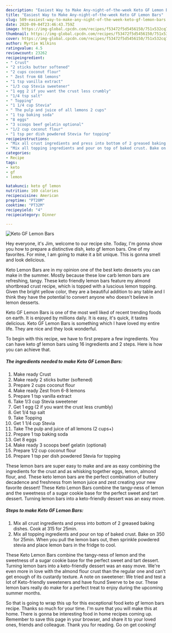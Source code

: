 ```yaml
---
description: "Easiest Way to Make Any-night-of-the-week Keto GF Lemon Bars"
title: "Easiest Way to Make Any-night-of-the-week Keto GF Lemon Bars"
slug: 509-easiest-way-to-make-any-night-of-the-week-keto-gf-lemon-bars
date: 2020-09-04T23:46:43.759Z
image: https://img-global.cpcdn.com/recipes/f53472f5d5456150/751x532cq70/keto-gf-lemon-bars-recipe-main-photo.jpg
thumbnail: https://img-global.cpcdn.com/recipes/f53472f5d5456150/751x532cq70/keto-gf-lemon-bars-recipe-main-photo.jpg
cover: https://img-global.cpcdn.com/recipes/f53472f5d5456150/751x532cq70/keto-gf-lemon-bars-recipe-main-photo.jpg
author: Myrtie Wilkins
ratingvalue: 4.5
reviewcount: 23262
recipeingredient:
- " Crust"
- "2 sticks butter softened"
- "2 cups coconut flour"
- " Zest from 68 lemons"
- "1 tsp vanilla extract"
- "1/3 cup Stevia sweetener"
- "1 egg 2 if you want the crust less crumbly"
- "1/4 tsp salt"
- " Topping"
- "1 1/4 cup Stevia"
- " The pulp and juice of all lemons 2 cups"
- "1 tsp baking soda"
- "8 eggs"
- "3 scoops beef gelatin optional"
- "1/2 cup coconut flour"
- "1 tsp per dish powdered Stevia for topping"
recipeinstructions:
- "Mix all crust ingredients and press into bottom of 2 greased baking dishes. Cook at 315 for 25min."
- "Mix all topping ingredients and pour on top of baked crust. Bake on 350 for 25min. When you pull the lemon bars out, then sprinkle powdered stevia and place lemon bars in the fridge to cool."
categories:
- Recipe
tags:
- keto
- gf
- lemon

katakunci: keto gf lemon 
nutrition: 169 calories
recipecuisine: American
preptime: "PT20M"
cooktime: "PT32M"
recipeyield: "4"
recipecategory: Dinner

---
```



![Keto GF Lemon Bars](https://img-global.cpcdn.com/recipes/f53472f5d5456150/751x532cq70/keto-gf-lemon-bars-recipe-main-photo.jpg)

Hey everyone, it's Jim, welcome to our recipe site. Today, I'm gonna show you how to prepare a distinctive dish, keto gf lemon bars. One of my favorites. For mine, I am going to make it a bit unique. This is gonna smell and look delicious.

Keto Lemon Bars are in my opinion one of the best keto desserts you can make in the summer. Mostly because these low carb lemon bars are refreshing, tangy. These keto friendly lemon bars feature my almond shortbread crust recipe, which is topped with a luscious lemon topping. Given the bright yellow color, they are a beautiful addition to any table and I think they have the potential to convert anyone who doesn&#39;t believe in lemon desserts.

Keto GF Lemon Bars is one of the most well liked of recent trending foods on earth. It is enjoyed by millions daily. It is easy, it's quick, it tastes delicious. Keto GF Lemon Bars is something which I have loved my entire life. They are nice and they look wonderful.


To begin with this recipe, we have to first prepare a few ingredients. You can have keto gf lemon bars using 16 ingredients and 2 steps. Here is how you can achieve that.

<!--inarticleads1-->

##### The ingredients needed to make Keto GF Lemon Bars:

1. Make ready  Crust
1. Make ready 2 sticks butter (softened)
1. Prepare 2 cups coconut flour
1. Make ready  Zest from 6-8 lemons
1. Prepare 1 tsp vanilla extract
1. Take 1/3 cup Stevia sweetener
1. Get 1 egg (2 if you want the crust less crumbly)
1. Get 1/4 tsp salt
1. Take  Topping
1. Get 1 1/4 cup Stevia
1. Take  The pulp and juice of all lemons (2 cups+)
1. Prepare 1 tsp baking soda
1. Get 8 eggs
1. Make ready 3 scoops beef gelatin (optional)
1. Prepare 1/2 cup coconut flour
1. Prepare 1 tsp per dish powdered Stevia for topping


These lemon bars are super easy to make and are as easy combining the ingredients for the crust and as whisking together eggs, lemon, almond flour, and. These keto lemon bars are the perfect combination of buttery decadence and freshness from lemon juice and zest creating your new favorite dessert! These Keto Lemon Bars combine the tangy-ness of lemon and the sweetness of a sugar cookie base for the perfect sweet and tart dessert. Turning lemon bars into a keto-friendly dessert was an easy move. 

<!--inarticleads2-->

##### Steps to make Keto GF Lemon Bars:

1. Mix all crust ingredients and press into bottom of 2 greased baking dishes. Cook at 315 for 25min.
1. Mix all topping ingredients and pour on top of baked crust. Bake on 350 for 25min. When you pull the lemon bars out, then sprinkle powdered stevia and place lemon bars in the fridge to cool.


These Keto Lemon Bars combine the tangy-ness of lemon and the sweetness of a sugar cookie base for the perfect sweet and tart dessert. Turning lemon bars into a keto-friendly dessert was an easy move. We&#39;re even more in love with the almond flour crust than the regular one and can&#39;t get enough of its custardy texture. A note on sweetener: We tried and test a lot of Keto-friendly sweeteners and have found Swerve to be our. These lemon bars really do make for a perfect treat to enjoy during the upcoming summer months. 

So that is going to wrap this up for this exceptional food keto gf lemon bars recipe. Thanks so much for your time. I'm sure that you will make this at home. There is gonna be interesting food in home recipes coming up. Remember to save this page in your browser, and share it to your loved ones, friends and colleague. Thank you for reading. Go on get cooking!
